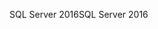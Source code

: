 <span data-ttu-id="2e293-101">SQL Server 2016</span><span class="sxs-lookup"><span data-stu-id="2e293-101">SQL Server 2016</span></span>